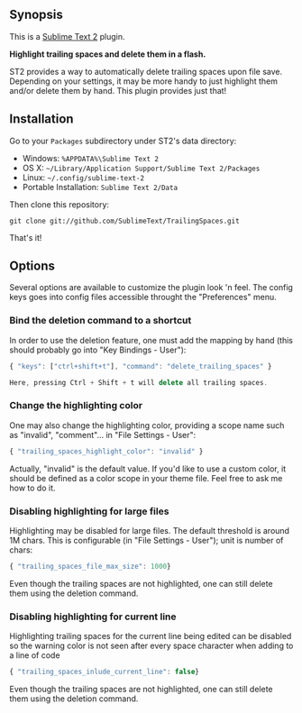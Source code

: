 ## Synopsis

This is a [Sublime Text 2](http://www.sublimetext.com/2) plugin.

**Highlight trailing spaces and delete them in a flash.**

ST2 provides a way to automatically delete trailing spaces upon file save.
Depending on your settings, it may be more handy to just highlight them and/or
delete them by hand. This plugin provides just that!

## Installation

Go to your `Packages` subdirectory under ST2's data directory:

* Windows: `%APPDATA%\Sublime Text 2`
* OS X: `~/Library/Application Support/Sublime Text 2/Packages`
* Linux: `~/.config/sublime-text-2`
* Portable Installation: `Sublime Text 2/Data`

Then clone this repository:

    git clone git://github.com/SublimeText/TrailingSpaces.git

That's it!

## Options

Several options are available to customize the plugin look 'n feel. The
config keys goes into config files accessible throught the "Preferences"
menu.

### Bind the deletion command to a shortcut

In order to use the deletion feature, one must add the mapping by hand
(this should probably go into "Key Bindings - User"):

``` js
{ "keys": ["ctrl+shift+t"], "command": "delete_trailing_spaces" }

Here, pressing Ctrl + Shift + t will delete all trailing spaces.
```

### Change the highlighting color

One may also change the highlighting color, providing a scope name such
as "invalid", "comment"... in "File Settings - User":

``` js
{ "trailing_spaces_highlight_color": "invalid" }
```

Actually, "invalid" is the default value. If you'd like to use a custom color,
it should be defined as a color scope in your theme file. Feel free to ask me
how to do it.

### Disabling highlighting for large files

Highlighting may be disabled for large files. The default threshold is around
1M chars. This is configurable (in "File Settings - User"); unit is number of chars:

``` js
{ "trailing_spaces_file_max_size": 1000}
```

Even though the trailing spaces are not highlighted, one can still delete them
using the deletion command.

### Disabling highlighting for current line

Highlighting trailing spaces for the current line being edited can be disabled
so the warning color is not seen after every space character when adding to a
line of code

``` js
{ "trailing_spaces_inlude_current_line": false}
```

Even though the trailing spaces are not highlighted, one can still delete them
using the deletion command.
